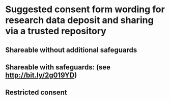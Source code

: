 # Suggested consent form wording for research data deposit and sharing via a trusted repository

## Shareable without additional safeguards


## Shareable with safeguards: (see http://bit.ly/2g019YD)

## Restricted consent

